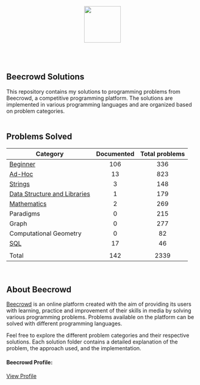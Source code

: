 <a href="https://www.beecrowd.com.br"><p align="center"><img src="https://user-images.githubusercontent.com/31783838/144611708-e6c3f393-05f2-4982-8b6d-f0684227e782.png" height="96"/></p></a>
<br/><br/>

## Beecrowd Solutions

This repository contains my solutions to programming problems from Beecrowd, a competitive programming platform. The solutions are implemented in various programming languages and are organized based on problem categories.
<br/><br/>

## Problems Solved

| Category                                                                        | Documented | Total problems |
| ------------------------------------------------------------------------------- | :--------: | :------------: |
| [Beginner](./Beginner/README.md)                                                |    106     |      336       |
| [Ad-Hoc](./AD-HOC/README.md)                                                    |     13     |      823       |
| [Strings](./Strings/README.md)                                                  |     3      |      148       |
| [Data Structure and Libraries](./Data%20Structures%20and%20Libraries/README.md) |     1      |      179       |
| [Mathematics](./Mathematics/README.md)                                          |     2      |      269       |
| Paradigms                                                                       |     0      |      215       |
| Graph                                                                           |     0      |      277       |
| Computational Geometry                                                          |     0      |       82       |
| [SQL](./Sql)                                                                    |     17     |       46       |
|                                                                                 |            |                |
| Total                                                                           |    142     |      2339      |

<br/>

## About Beecrowd

[Beecrowd](https://www.beecrowd.com.br/judge/pt) is an online platform created with the aim of providing its users with learning, practice and improvement of their skills in media by solving various programming problems.
Problems available on the platform can be solved with different programming languages.

Feel free to explore the different problem categories and their respective solutions. Each solution folder contains a detailed explanation of the problem, the approach used, and the implementation.

#### Beecrowd Profile:

[View Profile](https://www.beecrowd.com.br/judge/pt/profile/377804)
